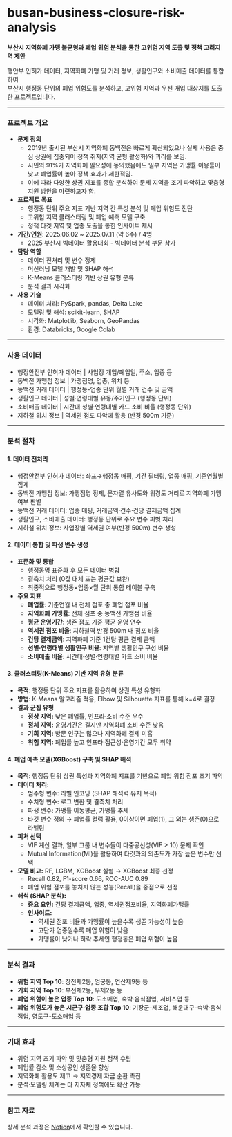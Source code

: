 # busan-business-closure-risk-analysis
**부산시 지역화폐 가맹 불균형과 폐업 위험 분석을 통한 고위험 지역 도출 및 정책 고려지역 제안**

행안부 인허가 데이터, 지역화폐 가맹 및 거래 정보, 생활인구와 소비매출 데이터를 통합하여  
부산시 행정동 단위의 폐업 위험도를 분석하고, 고위험 지역과 우선 개입 대상지를 도출한 프로젝트입니다.

---

### 프로젝트 개요
- **문제 정의**
   - 2019년 출시된 부산시 지역화폐 동백전은 빠르게 확산되었으나 실제 사용은 중심 상권에 집중되어 정책 취지(지역 균형 활성화)와 괴리를 보임.
   - 시민의 91%가 지역화폐 필요성에 동의했음에도 일부 지역은 가맹률·이용률이 낮고 폐업률이 높아 정책 효과가 제한적임.  
   - 이에 따라 다양한 상권 지표를 종합 분석하여 문제 지역을 조기 파악하고 맞춤형 지원 방안을 마련하고자 함. 
- **프로젝트 목표**
   - 행정동 단위 주요 지표 기반 지역 간 특성 분석 및 폐업 위험도 진단
   - 고위험 지역 클러스터링 및 폐업 예측 모델 구축
   - 정책 타겟 지역 및 업종 도출을 통한 인사이트 제시  
- **기간/인원**: 2025.06.02 ~ 2025.07.11 (약 6주) / 4명
  - 2025 부산시 빅데이터 활용대회 - 빅데이터 분석 부문 참가
- **담당 역할**
  - 데이터 전처리 및 변수 정제
  - 머신러닝 모델 개발 및 SHAP 해석
  - K-Means 클러스터링 기반 상권 유형 분류
  - 분석 결과 시각화  
- **사용 기술**
   - 데이터 처리: PySpark, pandas, Delta Lake  
   - 모델링 및 해석: scikit-learn, SHAP  
   - 시각화: Matplotlib, Seaborn, GeoPandas
   - 환경: Databricks, Google Colab
 
--- 

### 사용 데이터  
- 행정안전부 인허가 데이터 | 사업장 개업/폐업일, 주소, 업종 등 
- 동백전 가맹점 정보 | 가맹점명, 업종, 위치 등 
- 동백전 거래 데이터 | 행정동-업종 단위 월별 거래 건수 및 금액 
- 생활인구 데이터 | 성별·연령대별 유동/주거인구 (행정동 단위) 
- 소비매출 데이터 | 시간대·성별·연령대별 카드 소비 비율 (행정동 단위) 
- 지하철 위치 정보 | 역세권 점포 파악에 활용 (반경 500m 기준) 

---  

### 분석 절차  
#### 1. 데이터 전처리 
   - 행정안전부 인허가 데이터: 좌표→행정동 매핑, 기간 필터링, 업종 매핑, 기준연월별 집계
   - 동백전 가맹점 정보: 가맹점명 정제, 문자열 유사도와 위경도 거리로 지역화폐 가맹 여부 판별
   - 동백전 거래 데이터: 업종 매핑, 거래금액·건수·건당 결제금액 집계
   - 생활인구, 소비매출 데이터: 행정동 단위로 주요 변수 피벗 처리
   - 지하철 위치 정보: 사업장별 역세권 여부(반경 500m) 변수 생성 
#### 2. 데이터 통합 및 파생 변수 생성  
   - **표준화 및 통합**
     - 행정동명 표준화 후 모든 데이터 병합
     - 결측치 처리 (0값 대체 또는 평균값 보완)
     - 최종적으로 행정동×업종×월 단위 통합 테이블 구축
  - **주요 지표**
      - **폐업률**: 기준연월 내 전체 점포 중 폐업 점포 비율  
      - **지역화폐 가맹률**: 전체 점포 중 동백전 가맹점 비율  
      - **평균 운영기간**: 생존 점포 기준 평균 운영 연수  
      - **역세권 점포 비율**: 지하철역 반경 500m 내 점포 비율  
      - **건당 결제금액**: 지역화폐 기준 1건당 평균 결제 금액  
      - **성별·연령대별 생활인구 비율**: 지역별 생활인구 구성 비율  
      - **소비매출 비율**: 시간대·성별·연령대별 카드 소비 비율  
#### 3. 클러스터링(K-Means) 기반 지역 유형 분류  
   - **목적**: 행정동 단위 주요 지표를 활용하여 상권 특성 유형화
   - **방법**: K-Means 알고리즘 적용, Elbow 및 Silhouette 지표를 통해 k=4로 결정  
   - **결과 군집 유형**
     - **정상 지역:** 낮은 폐업률, 인프라·소비 수준 우수
     - **정체 지역:** 운영기간은 길지만 지역화폐 소비 수준 낮음
     - **기회 지역:** 방문 인구는 많으나 지역화폐 결제 미흡
     - **위험 지역:** 폐업률 높고 인프라·접근성·운영기간 모두 취약
#### 4. 폐업 예측 모델(XGBoost) 구축 및 SHAP 해석  
   - **목적**: 행정동 단위 상권 특성과 지역화폐 지표를 기반으로 폐업 위험 점포 조기 파악  
   - **데이터 처리:**      
     - 범주형 변수: 라벨 인코딩 (SHAP 해석력 유지 목적)  
     - 수치형 변수: 로그 변환 및 결측치 처리  
     - 파생 변수: 가맹률 이동평균, 가맹률 추세
     - 타깃 변수 정의 → 폐업률 컬럼 활용, 0이상이면 폐업(1), 그 외는 생존(0)으로 라벨링
   - **피처 선택**
     - VIF 계산 결과, 일부 그룹 내 변수들이 다중공선성(VIF > 10) 문제 확인
     - Mutual Information(MI)을 활용하여 타깃과의 의존도가 가장 높은 변수만 선택  
  - **모델 비교:** RF, LGBM, XGBoost 실험 → XGBoost 최종 선정  
     - Recall 0.82, F1-score 0.66, ROC-AUC 0.89  
     - 폐업 위험 점포를 놓치지 않는 성능(Recall)을 중점으로 선정
- **해석 (SHAP 분석):**  
  - **중요 요인:** 건당 결제금액, 업종, 역세권점포비율, 지역화폐가맹률  
  - **인사이트:**  
    - 역세권 점포 비율과 가맹률이 높을수록 생존 가능성이 높음  
    - 고단가 업종일수록 폐업 위험이 낮음  
    - 가맹률이 낮거나 하락 추세인 행정동은 폐업 위험이 높음
      
---

### 분석 결과  
- **위험 지역 Top 10**: 장전제2동, 엄궁동, 연산제9동 등
- **기회 지역 Top 10**: 부전제2동, 우제2동 등
- **폐업 위험이 높은 업종 Top 10**: 도소매업, 숙박·음식점업, 서비스업 등 
- **폐업 위험도가 높은 시군구·업종 조합 Top 10**: 기장군-제조업, 해운대구-숙박·음식점업, 영도구-도소매업 등 

--- 

### 기대 효과 
- 위험 지역 조기 파악 및 맞춤형 지원 정책 수립
- 폐업률 감소 및 소상공인 생존율 향상
- 지역화폐 활용도 제고 → 지역경제 자금 순환 촉진
- 분석·모델링 체계는 타 지자체 정책에도 확산 가능

--- 

### 참고 자료 
상세 분석 과정은 [Notion](https://www.notion.so/2229627a91c780be8dcdd420b011930f?v=8d37600a577e46f1bcec447df314b4a6&source=copy_link)에서 확인할 수 있습니다.  
